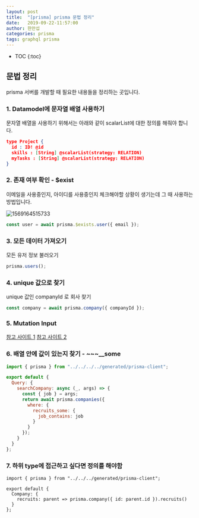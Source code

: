 ```yaml
---
layout: post
title:  "[prisma] prisma 문법 정리"
date:   2019-09-22-11:57:00
author: 한만섭
categories: prisma
tags: graphql prisma 
---
```


* TOC
{:toc}




## 문법 정리 

prisma 서버를 개발할 때 필요한 내용들을 정리하는 곳입니다.  



### 1. Datamodel에 문자열 배열 사용하기 

문자열 배열을 사용하기 위해서는 아래와 같이 scalarList에 대한 정의를 해줘야 합니다.  

```json
type Project {
  id : ID! @id
  skills : [String] @scalarList(strategy: RELATION) 
  myTasks : [String] @scalarList(strategy: RELATION) 
}

```





### 2. 존재 여부 확인 - $exist

이메일을 사용중인지, 아이디를 사용중인지 체크해야할 상황이 생기는데 그 때 사용하는 방법입니다.  

![1569164515733](../../../../assets/image/1569164515733.png)

```js
const user = await prisma.$exists.user({ email });
```





### 3. 모든 데이터 가져오기 

모든 유저 정보 불러오기 

```js
prisma.users();
```





### 4. unique 값으로 찾기 

unique 값인 companyId 로 회사 찾기 

```js
const company = await prisma.company({ companyId });
```



### 5. Mutation Input 

[참고 사이트 1](https://stackoverflow.com/questions/37796902/graphql-error-argument-type-must-be-input-type-but-got-undefined) [참고 사이트 2](https://graphql.org/graphql-js/mutations-and-input-types/)





### 6. 배열 안에 값이 있는지 찾기 - ~~~__some

````js
import { prisma } from "../../../../generated/prisma-client";

export default {
  Query: {
    searchCompany: async (_, args) => {
      const { job } = args;
      return await prisma.companies({
        where: {
          recruits_some: {
            job_contains: job
          }
        }
      });
    }
  }
};

````



### 7. 하위 type에 접근하고 싶다면 정의를 해야함 

```
import { prisma } from "../../../generated/prisma-client";

export default {
  Company: {
    recruits: parent => prisma.company({ id: parent.id }).recruits()
  }
};

```

